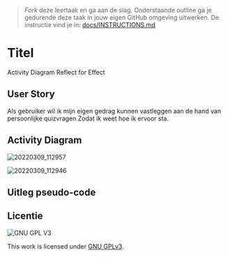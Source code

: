 > _Fork_ deze leertaak en ga aan de slag. Onderstaande outline ga je gedurende deze taak in jouw eigen GitHub omgeving uitwerken. De instructie vind je in: [docs/INSTRUCTIONS.md](docs/INSTRUCTIONS.md)

# Titel
Activity Diagram Reflect for Effect

## User Story
Als gebruiker wil ik mijn eigen gedrag kunnen vastleggen aan de hand van persoonlijke quizvragen Zodat ik weet hoe ik ervoor sta.

## Activity Diagram

![20220309_112957](https://user-images.githubusercontent.com/26089533/157424417-a6a6cedd-937a-412f-8800-c45010ea8cdc.jpg)

![20220309_112946](https://user-images.githubusercontent.com/26089533/157424470-80bfa6ad-a1ab-4cc0-b490-ac9b7ff897f3.jpg)


## Uitleg pseudo-code 
<!-- Leg de pseudo-code in de control fow uit -->



## Licentie

![GNU GPL V3](https://www.gnu.org/graphics/gplv3-127x51.png)

This work is licensed under [GNU GPLv3](./LICENSE).
